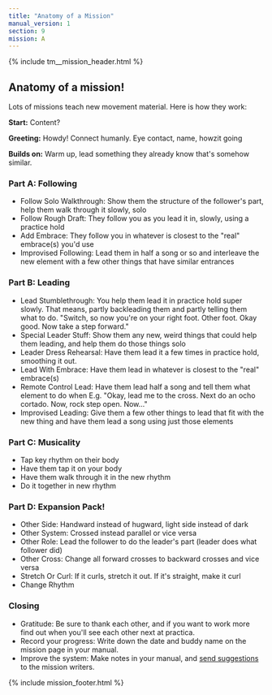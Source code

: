 ```yaml
---
title: "Anatomy of a Mission"
manual_version: 1
section: 9
mission: A
---
```


{% include tm__mission_header.html %}

## Anatomy of a mission!

Lots of missions teach new movement material. Here is how they work: 

**Start:** Content?

**Greeting:** Howdy! Connect humanly. Eye contact, name, howzit going

**Builds on:** Warm up, lead something they already know that's somehow similar.

### Part A: Following 
* Follow Solo Walkthrough: Show them the structure of the follower's part, help them walk through it slowly, solo
* Follow Rough Draft: They follow you as you lead it in, slowly, using a practice hold
* Add Embrace: They follow you in whatever is closest to the "real" embrace(s) you'd use  
* Improvised Following: Lead them in half a song or so and interleave the new element with a few other things that have similar entrances

### Part B: Leading
* Lead Stumblethrough: You help them lead it in practice hold super slowly. That means, partly backleading them and partly telling them what to do. "Switch, so now you're on your right foot. Other foot. Okay good. Now take a step forward."
* Special Leader Stuff: Show them any new, weird things that could help them leading, and help them do those things solo
* Leader Dress Rehearsal: Have them lead it a few times in practice hold, smoothing it out. 
* Lead With Embrace: Have them lead in whatever is closest to the "real" embrace(s) 
* Remote Control Lead: Have them lead half a song and tell them what element to do when E.g. "Okay, lead me to the cross. Next do an ocho cortado. Now, rock step open. Now..." 
* Improvised Leading: Give them a few other things to lead that fit with the new thing and have them lead a song using just those elements

### Part C: Musicality
* Tap key rhythm on their body
* Have them tap it on your body
* Have them walk through it in the new rhythm
* Do it together in new rhythm

### Part D: Expansion Pack! 
* Other Side: Handward instead of hugward, light side instead of dark
* Other System: Crossed instead parallel or vice versa
* Other Role: Lead the follower to do the leader's part (leader does what follower did) 
* Other Cross: Change all forward crosses to backward crosses and vice versa
* Stretch Or Curl: If it curls, stretch it out. If it's straight, make it curl
* Change Rhythm

### Closing
* Gratitude: Be sure to thank each other, and if you want to work more find out when you'll see each other next at practica. 
* Record your progress: Write down the date and buddy name on the mission page in your manual.
* Improve the system: Make notes in your manual, and [send suggestions](https://github.com/andreimoment/tangomanual/issues) to the mission writers. 

{% include mission_footer.html %}
